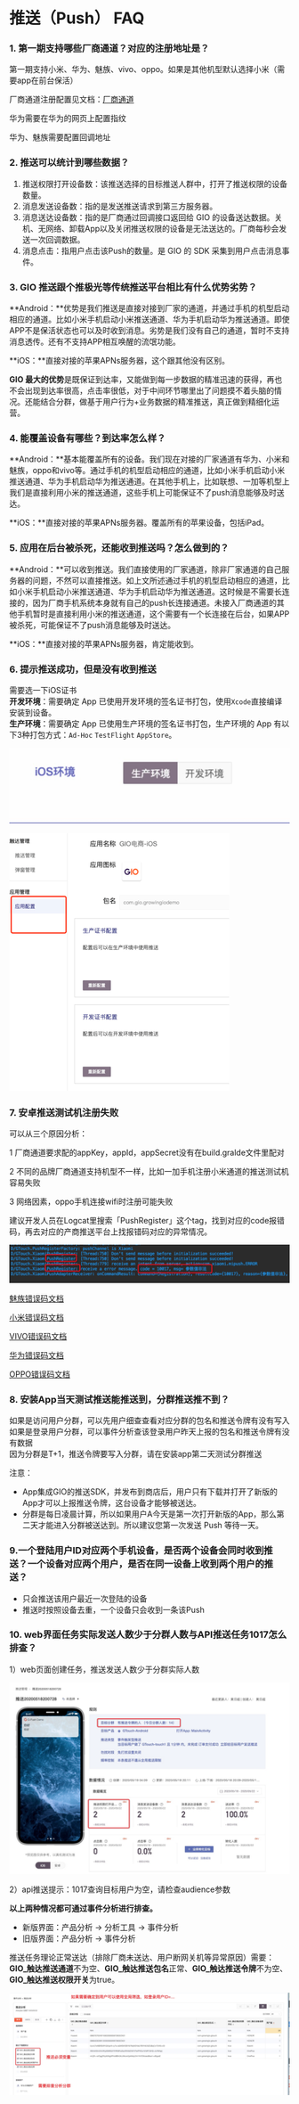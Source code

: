 # 推送（Push） FAQ

### 1. **第一期支持哪些厂商通道？对应的注册地址是？**

第一期支持小米、华为、魅族、vivo、oppo。如果是其他机型默认选择小米（需要app在前台保活）

厂商通道注册配置见文档：[厂商通道](../developers/push-channel/)

华为需要在华为的网页上配置指纹

华为、魅族需要配置回调地址

### **2. 推送可以统计到哪些数据？**

1. 推送权限打开设备数：该推送选择的目标推送人群中，打开了推送权限的设备数量。
2. 消息发送设备数：指的是发送推送请求到第三方服务器。
3. 消息送达设备数：指的是厂商通过回调接口返回给 GIO 的设备送达数据。关机、无网络、卸载App以及关闭推送权限的设备是无法送达的。厂商每秒会发送一次回调数据。
4. 消息点击：指用户点击该Push的数量。是 GIO 的 SDK 采集到用户点击消息事件。

### **3. GIO 推送跟个推极光等传统推送平台相比有什么优势劣势？**

**Android：**优势是我们推送是直接对接到厂家的通道，并通过手机的机型启动相应的通道。比如小米手机启动小米推送通道、华为手机启动华为推送通道。即使APP不是保活状态也可以及时收到消息。劣势是我们没有自己的通道，暂时不支持消息透传。还有不支持APP相互唤醒的流氓功能。

**iOS：**直接对接的苹果APNs服务器，这个跟其他没有区别。

**GIO 最大的优势**是既保证到达率，又能做到每一步数据的精准迅速的获得，再也不会出现到达率很高，点击率很低，对于中间环节哪里出了问题摸不着头脑的情况。还能结合分群，做基于用户行为+业务数据的精准推送，真正做到精细化运营。

### **4. 能覆盖设备有哪些？到达率怎么样？**

**Android：**基本能覆盖所有的设备。我们现在对接的厂家通道有华为、小米和魅族，oppo和vivo等。通过手机的机型启动相应的通道，比如小米手机启动小米推送通道、华为手机启动华为推送通道。在其他手机上，比如联想、一加等机型上我们是直接利用小米的推送通道，这些手机上可能保证不了push消息能够及时送达。

**iOS：**直接对接的苹果APNs服务器。覆盖所有的苹果设备，包括iPad。

### **5. 应用在后台被杀死，还能收到推送吗？怎么做到的？**

**Android：**可以收到推送。我们直接使用的厂家通道，除非厂家通道的自己服务器的问题，不然可以直接推送。如上文所述通过手机的机型启动相应的通道，比如小米手机启动小米推送通道、华为手机启动华为推送通道。这时候是不需要长连接的，因为厂商手机系统本身就有自己的push长连接通道。未接入厂商通道的其他手机暂时是直接利用小米的推送通道，这个需要有一个长连接在后台，如果APP被杀死，可能保证不了push消息能够及时送达。

**iOS：**直接对接的苹果APNs服务器，肯定能收到。

### 6. 提示推送成功，但是没有收到推送

需要选一下iOS证书  
**开发环境**：需要确定 App 已使用开发环境的签名证书打包，使用`Xcode`直接编译安装到设备。  
**生产环境**：需要确定 App 已使用生产环境的签名证书打包，生产环境的 App 有以下3种打包方式：`Ad-Hoc` `TestFlight` `AppStore`。

![](../.gitbook/assets/image%20%2895%29.png)

![](../.gitbook/assets/image%20%28227%29.png)

### 7. 安卓推送测试机注册失败

可以从三个原因分析：

1 厂商通道要求配的appKey，appId，appSecret没有在build.gralde文件里配对

2 不同的品牌厂商通道支持机型不一样，比如一加手机注册小米通道的推送测试机容易失败

3 网络因素，oppo手机连接wifi时注册可能失败

建议开发人员在Logcat里搜索「PushRegister」这个tag，找到对应的code报错码，再去对应的产商推送平台上找报错码对应的异常情况。

![](../.gitbook/assets/image%20%28118%29.png)

[魅族错误码文档](http://open.res.flyme.cn/fileserver/upload/file/201806/64d803e0fcd94154bc29233404f2a29f.pdf)

[小米错误码文档](https://dev.mi.com/console/doc/detail?pId=1557)

[VIVO错误码文档](https://dev.vivo.com.cn/documentCenter/doc/368)

[华为错误码文档](https://developer.huawei.com/consumer/cn/doc/development/HMS-Guides/push-faq-v4)

[OPPO错误码文档](https://open.oppomobile.com/wiki/doc#id=10196)

### **8. 安装App当天测试推送能推送到，分群推送推不到？**

如果是访问用户分群，可以先用户细查查看对应分群的包名和推送令牌有没有写入  
如果是登录用户分群，可以事件分析查该登录用户昨天上报的包名和推送令牌有没有数据  
因为分群是T+1，推送令牌要写入分群，请在安装app第二天测试分群推送

注意：

* App集成GIO的推送SDK，并发布到商店后，用户只有下载并打开了新版的App才可以上报推送令牌，这台设备才能够被送达。
* 分群是每日凌晨计算，所以如果用户A今天是第一次打开新版的App，那么第二天才能进入分群被送达到。所以建议您第一次发送 Push 等待一天。

### **9.一**个登陆用户ID对应两个手机设备，是否两个设备会同时收到推送？一个设备对应两个用户，是否在同一设备上收到两个用户的推送？

* 只会推送该用户最近一次登陆的设备
* 推送时按照设备去重，一个设备只会收到一条该Push

### **10. web界面任务实际发送人数少于分群人数与API推送任务1017怎么排查？**

1）web页面创建任务，推送发送人数少于分群实际人数

![&#x53D1;&#x9001;&#x4EBA;&#x6570;&#x5C11;&#x4E8E;&#x5206;&#x7FA4;&#x4EBA;&#x6570;](../.gitbook/assets/image%20%28244%29.png)

2）api推送提示：1017查询目标用户为空，请检查audience参数

**以上两种情况都可通过事件分析进行排查。**

* 新版界面：产品分析 -&gt; 分析工具 -&gt; 事件分析
* 旧版界面：产品分析 -&gt; 事件分析

推送任务理论正常送达（排除厂商未送达、用户断网关机等异常原因）需要：**GIO\_触达推送通道**不为空、**GIO\_触达推送包名**正常、**GIO\_触达推送令牌**不为空、**GIO\_触达推送权限开关**为true。

![&#x901A;&#x8FC7;&#x4E8B;&#x4EF6;&#x5206;&#x6790;&#x5206;&#x6790;&#x6570;&#x636E;&#x662F;&#x5426;&#x6B63;&#x5E38;](../.gitbook/assets/image%20%28245%29.png)

